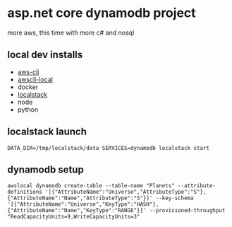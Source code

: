 # asp.net core dynamodb project
more aws, this time with more c# and nosql

## local dev installs
* [aws-cli](https://docs.aws.amazon.com/cli/latest/userguide/cli-chap-install.html)
* [awscli-local](https://github.com/localstack/awscli-local)
* docker
* [localstack](https://github.com/localstack/localstack)
* node
* python

## localstack launch
`DATA_DIR=/tmp/localstack/data SERVICES=dynamodb localstack start`

## dynamodb setup
`awslocal dynamodb create-table --table-name "Planets" --attribute-definitions '[{"AttributeName":"Universe","AttributeType":"S"},{"AttributeName":"Name","AttributeType":"S"}]' --key-schema '[{"AttributeName":"Universe","KeyType":"HASH"},{"AttributeName":"Name","KeyType":"RANGE"}]' --provisioned-throughput "ReadCapacityUnits=9,WriteCapacityUnits=3"`
